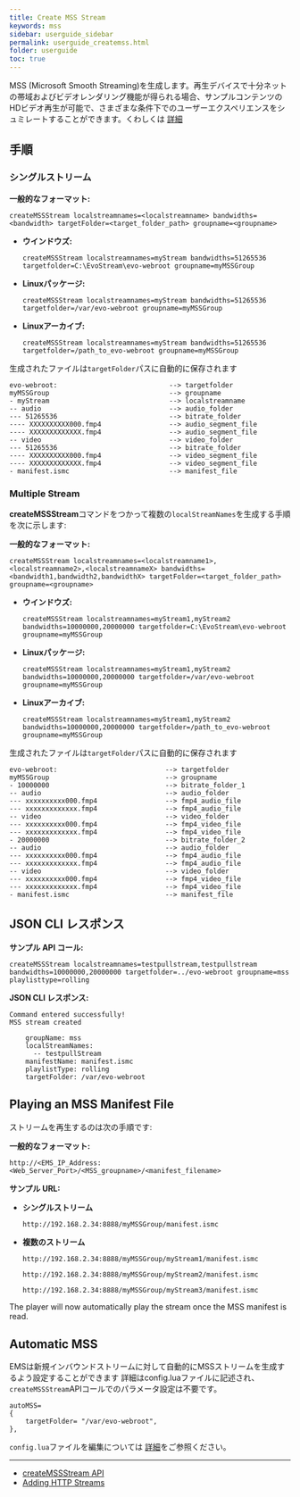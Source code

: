 ```yaml
---
title: Create MSS Stream
keywords: mss
sidebar: userguide_sidebar
permalink: userguide_createmss.html
folder: userguide
toc: true
---
```


MSS (Microsoft Smooth Streaming)を生成します。再生デバイスで十分ネットの帯域およびビデオレンダリング機能が得られる場合、サンプルコンテンツのHDビデオ再生が可能で、さまざまな条件下でのユーザーエクスペリエンスをシュミレートすることができます。くわしくは [詳細](https://www.iis.net/media/experiencesmoothstreaming)



## 手順

### シングルストリーム

**一般的なフォーマット:**

```
createMSSStream localstreamnames=<localstreamname> bandwidths=<bandwidth> targetFolder=<target_folder_path> groupname=<groupname>
```

- **ウインドウズ:**

  ```
  createMSSStream localstreamnames=myStream bandwidths=51265536 targetfolder=C:\EvoStream\evo-webroot groupname=myMSSGroup
  ```


- **Linuxパッケージ:**

  ```
  createMSSStream localstreamnames=myStream bandwidths=51265536 targetfolder=/var/evo-webroot groupname=myMSSGroup
  ```

- **Linuxアーカイブ:**

  ```
  createMSSStream localstreamnames=myStream bandwidths=51265536 targetfolder=/path_to_evo-webroot groupname=myMSSGroup
  ```


生成されたファイルは`targetFolder`パスに自動的に保存されます


```
evo-webroot:                            --> targetfolder
myMSSGroup                              --> groupname
- myStream                              --> localstreamname
-- audio                                --> audio_folder
--- 51265536                            --> bitrate_folder
---- XXXXXXXXXX000.fmp4                 --> audio_segment_file
---- XXXXXXXXXXXXX.fmp4                 --> audio_segment_file
-- video                                --> video_folder
--- 51265536                            --> bitrate_folder
---- XXXXXXXXXX000.fmp4                 --> video_segment_file
---- XXXXXXXXXXXXX.fmp4                 --> video_segment_file
- manifest.ismc                         --> manifest_file
```



### Multiple Stream

 **createMSSStream**コマンドをつかって複数の`localStreamNames`を生成する手順を次に示します:


**一般的なフォーマット:**

```
createMSSStream localstreamnames=<localstreamname1>,<localstreamname2>,<localstreamnameX> bandwidths=<bandwidth1,bandwidth2,bandwidthX> targetFolder=<target_folder_path> groupname=<groupname>
```

- **ウインドウズ:**

  ```
  createMSSStream localstreamnames=myStream1,myStream2 bandwidths=10000000,20000000 targetfolder=C:\EvoStream\evo-webroot groupname=myMSSGroup
  ```

- **Linuxパッケージ:**

  ```
  createMSSStream localstreamnames=myStream1,myStream2 bandwidths=10000000,20000000 targetfolder=/var/evo-webroot groupname=myMSSGroup
  ```

- **Linuxアーカイブ:**

  ```
  createMSSStream localstreamnames=myStream1,myStream2 bandwidths=10000000,20000000 targetfolder=/path_to_evo-webroot groupname=myMSSGroup
  ```


生成されたファイルは`targetFolder`パスに自動的に保存されます

```
evo-webroot:                           --> targetfolder
myMSSGroup                             --> groupname
- 10000000                             --> bitrate_folder_1
-- audio                               --> audio_folder
--- xxxxxxxxxx000.fmp4                 --> fmp4_audio_file
--- xxxxxxxxxxxxx.fmp4                 --> fmp4_audio_file
-- video                               --> video_folder
--- xxxxxxxxxx000.fmp4                 --> fmp4_video_file
--- xxxxxxxxxxxxx.fmp4                 --> fmp4_video_file
- 20000000                             --> bitrate_folder_2
-- audio                               --> audio_folder
--- xxxxxxxxxx000.fmp4                 --> fmp4_audio_file
--- xxxxxxxxxxxxx.fmp4                 --> fmp4_audio_file
-- video                               --> video_folder
--- xxxxxxxxxx000.fmp4                 --> fmp4_video_file
--- xxxxxxxxxxxxx.fmp4                 --> fmp4_video_file
- manifest.ismc                        --> manifest_file
```



## JSON CLI レスポンス

**サンプル API コール:**

```
createMSSStream localstreamnames=testpullstream,testpullstream bandwidths=10000000,20000000 targetfolder=../evo-webroot groupname=mss playlisttype=rolling
```

**JSON CLI レスポンス:**

```
Command entered successfully!
MSS stream created

    groupName: mss
    localStreamNames:
      -- testpullStream
    manifestName: manifest.ismc
    playlistType: rolling
    targetFolder: /var/evo-webroot
```



## Playing an MSS Manifest File

ストリームを再生するのは次の手順です:

**一般的なフォーマット:**

```
http://<EMS_IP_Address:<Web_Server_Port>/<MSS_groupname>/<manifest_filename>
```

**サンプル URL:**

- **シングルストリーム**

  ```
  http://192.168.2.34:8888/myMSSGroup/manifest.ismc
  ```


- **複数のストリーム**

  ```
  http://192.168.2.34:8888/myMSSGroup/myStream1/manifest.ismc
  ```

  ```
  http://192.168.2.34:8888/myMSSGroup/myStream2/manifest.ismc
  ```

  ```
  http://192.168.2.34:8888/myMSSGroup/myStream3/manifest.ismc
  ```

The player will now automatically play the stream once the MSS manifest is read.



## Automatic MSS

EMSは新規インバウンドストリームに対して自動的にMSSストリームを生成するよう設定することができます
詳細はconfig.luaファイルに記述され、`createMSSStream`APIコールでのパラメータ設定は不要です。

```
autoMSS=
{
    targetFolder= "/var/evo-webroot",
},
```

`config.lua`ファイルを編集については  [詳細](userguide_config.html#autoDASH/HLS/HDS/MSS)をご参照ください。


------

- [createMSSStream API](api_createMSSStream.html)
- [Adding HTTP Streams](userguide_add.html#adding-http-streams)

